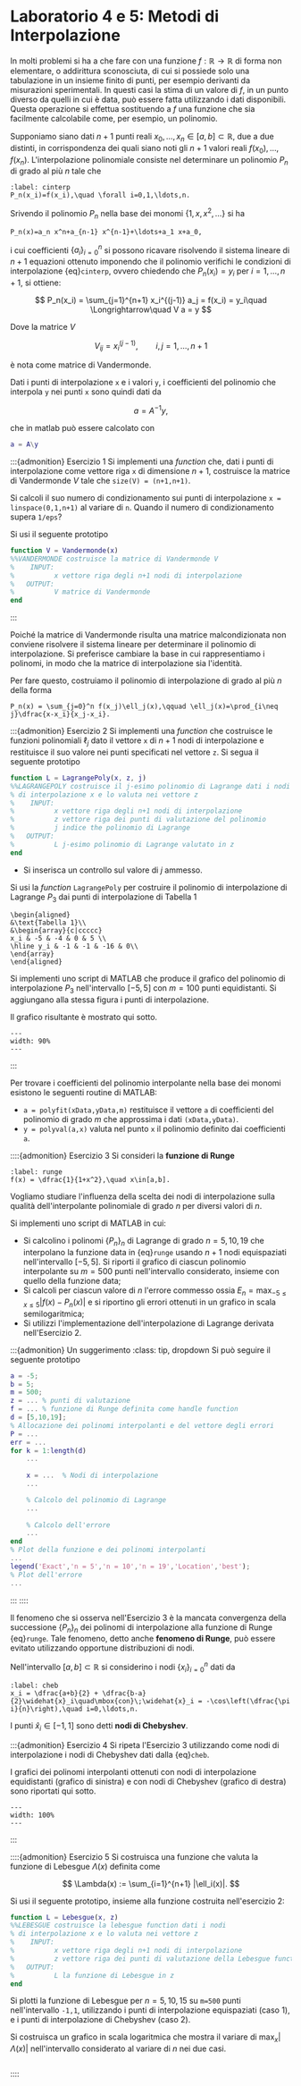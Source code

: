 # Laboratorio 4 e 5: Metodi di Interpolazione

In molti problemi si ha a che fare con una funzione $f:\mathbb{R}\rightarrow\mathbb{R}$ di forma non elementare, o addirittura sconosciuta, di cui si possiede solo una tabulazione in un insieme finito di punti, per esempio derivanti da misurazioni sperimentali. In questi casi la stima di un valore di $f$, in un punto diverso da quelli in cui è data, può essere fatta utilizzando i dati disponibili. Questa operazione si effettua sostituendo a $f$ una funzione che sia facilmente calcolabile come, per esempio, un polinomio.

Supponiamo siano dati $n+1$ punti reali $x_0,\ldots, x_n\in [a,b]\subset\mathbb{R}$, due a due distinti, in corrispondenza dei quali siano noti gli $n+1$ valori reali $f(x_0), \ldots, f(x_n)$. L'interpolazione polinomiale consiste nel determinare un polinomio $P_n$ di grado al più $n$ tale che

```{math}
:label: cinterp
P_n(x_i)=f(x_i),\quad \forall i=0,1,\ldots,n.
```

Srivendo il polinomio $P_n$ nella base dei monomi $\{1,x,x^2,\ldots\}$ si ha

```{math}
P_n(x)=a_n x^n+a_{n-1} x^{n-1}+\ldots+a_1 x+a_0,
```

i cui coefficienti $\{a_i\}_{i=0}^n$ si possono ricavare risolvendo il sistema lineare di $n+1$ equazioni ottenuto imponendo che il polinomio verifichi le condizioni di interpolazione {eq}`cinterp`, ovvero chiedendo che $P_n(x_i) = y_i$ per $i=1,\ldots,n+1$, si ottiene:

$$
P_n(x_i) = \sum_{j=1}^{n+1} x_i^{(j-1)} a_j = f(x_i) = y_i\quad \Longrightarrow\quad V a = y
$$

Dove la matrice $V$

$$
V_{ij} = x_i^{(j-1)}, \qquad i,j = 1,\ldots,n+1
$$

 è nota come matrice di Vandermonde.

 Dati i punti di interpolazione `x` e i valori `y`, i coefficienti del polinomio che interpola `y` nei punti `x` sono quindi dati da

 $$
 a = A^{-1} y,
 $$

che in matlab può essere calcolato con

```matlab
a = A\y
```

:::{admonition} Esercizio 1
Si implementi una *function* che, dati i punti di interpolazione come vettore riga `x` di dimensione $n+1$, costruisce la matrice di Vandermonde $V$ tale che `size(V) = (n+1,n+1)`.

Si calcoli il suo numero di condizionamento sui punti di interpolazione `x = linspace(0,1,n+1)` al variare di `n`. Quando il numero di condizionamento supera `1/eps`?

Si usi il seguente prototipo

```matlab
function V = Vandermonde(x)
%%VANDERMONDE costruisce la matrice di Vandermonde V
%    INPUT:
%          x vettore riga degli n+1 nodi di interpolazione
%   OUTPUT:
%          V matrice di Vandermonde
end
```

:::

Poiché la matrice di Vandermonde risulta una matrice malcondizionata non conviene risolvere il sistema lineare per determinare il polinomio di interpolazione. Si preferisce cambiare la base in cui rappresentiamo i polinomi, in modo che la matrice di interpolazione sia l'identità.

Per fare questo, costruiamo il polinomio di interpolazione di grado al più $n$ della forma

```{math}
P_n(x) = \sum_{j=0}^n f(x_j)\ell_j(x),\qquad \ell_j(x)=\prod_{i\neq j}\dfrac{x-x_i}{x_j-x_i}.
```

:::{admonition} Esercizio 2
Si implementi una *function* che costruisce le funzioni polinomiali $\ell_j$ dato il vettore `x` di $n+1$ nodi di interpolazione e restituisce il suo valore nei punti specificati nel vettore `z`. Si segua il seguente prototipo

```matlab
function L = LagrangePoly(x, z, j)
%%LAGRANGEPOLY costruisce il j-esimo polinomio di Lagrange dati i nodi
% di interpolazione x e lo valuta nei vettore z
%    INPUT:
%          x vettore riga degli n+1 nodi di interpolazione
%          z vettore riga dei punti di valutazione del polinomio
%          j indice the polinomio di Lagrange
%   OUTPUT:
%          L j-esimo polinomio di Lagrange valutato in z
end
```

- Si inserisca un controllo sul valore di $j$ ammesso.

Si usi la *function* `LagrangePoly` per costruire il polinomio di interpolazione di Lagrange $P_3$ dai punti di interpolazione di Tabella 1

```{math}
\begin{aligned}
&\text{Tabella 1}\\
&\begin{array}{c|ccccc}
x_i & -5 & -4 & 0 & 5 \\
\hline y_i & -1 & -1 & -16 & 0\\
\end{array}
\end{aligned}
```

Si implementi uno script di MATLAB che produce il grafico del polinomio di interpolazione $P_3$ nell'intervallo $[-5,5]$ con $m=100$ punti equidistanti. Si aggiungano alla stessa figura i punti di interpolazione.

Il grafico risultante è mostrato qui sotto.

```{figure} ./images/interp.png
---
width: 90%
---
```

:::

Per trovare i coefficienti del polinomio interpolante nella base dei monomi esistono le seguenti routine di MATLAB:

- `a = polyfit(xData,yData,m)` restituisce il vettore `a` di coefficienti del polinomio di grado $m$ che approssima i dati `(xData,yData)`.
- `y = polyval(a,x)` valuta nel punto `x` il polinomio definito dai coefficienti `a`.

::::{admonition} Esercizio 3
Si consideri la **funzione di Runge**

```{math}
:label: runge
f(x) = \dfrac{1}{1+x^2},\quad x\in[a,b].
```

Vogliamo studiare l'influenza della scelta dei nodi di interpolazione sulla qualità dell'interpolante polinomiale di grado $n$ per diversi valori di $n$.

Si implementi uno script di MATLAB in cui:

- Si calcolino i polinomi $\{P_n\}_n$ di Lagrange di grado $n=5,10,19$ che interpolano la funzione data in {eq}`runge` usando $n+1$ nodi equispaziati nell'intervallo $[−5, 5]$. Si riporti il grafico di ciascun polinomio interpolante su $m=500$ punti nell'intervallo considerato, insieme con quello della funzione data;
- Si calcoli per ciascun valore di $n$ l'errore commesso ossia $E_n = \max_{-5\leq x \leq 5} |f(x) − P_n(x)|$ e si riportino gli errori ottenuti in un grafico in scala semilogaritmica;
- Si utilizzi l'implementazione dell'interpolazione di Lagrange derivata nell'Esercizio 2.

:::{admonition} Un suggerimento
:class: tip, dropdown
Si può seguire il seguente prototipo

```matlab
a = -5;
b = 5;
m = 500;
z = ... % punti di valutazione
f = ... % funzione di Runge definita come handle function
d = [5,10,19];
% Allocazione dei polinomi interpolanti e del vettore degli errori
P = ...
err = ...
for k = 1:length(d)
    ...
    
    x = ...  % Nodi di interpolazione
    ...

    % Calcolo del polinomio di Lagrange
    ...
    
    % Calcolo dell'errore
    ...
end
% Plot della funzione e dei polinomi interpolanti
...
legend('Exact','n = 5','n = 10','n = 19','Location','best');
% Plot dell'errore
...

```

:::
::::

Il fenomeno che si osserva nell'Esercizio 3 è la mancata convergenza della successione $\{P_n\}_n$ dei polinomi di interpolazione alla funzione di Runge {eq}`runge`.
Tale fenomeno, detto anche **fenomeno di Runge**, può essere evitato utilizzando opportune distribuzioni di nodi.

Nell'intervallo $[a,b]\subset\mathbb{R}$ si considerino i nodi $\{x_i\}_{i=0}^{n}$ dati da

```{math}
:label: cheb
x_i = \dfrac{a+b}{2} + \dfrac{b-a}{2}\widehat{x}_i\quad\mbox{con}\;\widehat{x}_i = -\cos\left(\dfrac{\pi i}{n}\right),\quad i=0,\ldots,n.
```

I punti $\widehat{x}_i\in[−1, 1]$ sono detti **nodi di Chebyshev**.

:::{admonition} Esercizio 4
Si ripeta l'Esercizio 3 utilizzando come nodi di interpolazione i nodi di Chebyshev dati dalla {eq}`cheb`.

I grafici dei polinomi interpolanti ottenuti con nodi di interpolazione equidistanti (grafico di sinistra) e con nodi di Chebyshev (grafico di destra) sono riportati qui sotto.

```{figure} ./images/runge.png
---
width: 100%
---
```

:::

::::{admonition} Esercizio 5
Si costruisca una funzione che valuta la funzione di Lebesgue $\Lambda(x)$ definita come

$$
\Lambda(x) := \sum_{i=1}^{n+1} |\ell_i(x)|.
$$

Si usi il seguente prototipo, insieme alla funzione costruita nell'esercizio 2:

```matlab
function L = Lebesgue(x, z)
%%LEBESGUE costruisce la lebesgue function dati i nodi
% di interpolazione x e lo valuta nei vettore z
%    INPUT:
%          x vettore riga degli n+1 nodi di interpolazione
%          z vettore riga dei punti di valutazione della Lebesgue function
%   OUTPUT:
%          L la funzione di Lebesgue in z
end
```

Si plotti la funzione di Lebesgue per $n=5,10,15$ su `m=500` punti nell'intervallo `-1,1`, utilizzando i punti di interpolazione equispaziati (caso 1), e i punti di interpolazione di Chebyshev (caso 2).

Si costruisca un grafico in scala logaritmica che mostra il variare di $\max_{x} |\Lambda(x)|$ nell'intervallo considerato al variare di $n$ nei due casi.

```{math}

```

::::
